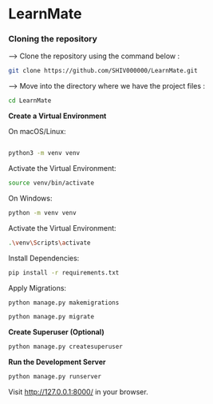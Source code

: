 # LearnMate


### Cloning the repository

--> Clone the repository using the command below :
```bash
git clone https://github.com/SHIV000000/LearnMate.git

```

--> Move into the directory where we have the project files : 
```bash
cd LearnMate
```

**Create a Virtual Environment**

On macOS/Linux:
   ```bash

   python3 -m venv venv
   ```
Activate the Virtual Environment:
```bash
source venv/bin/activate
 ```

On Windows:
```bash
python -m venv venv
```

Activate the Virtual Environment:
```bash
.\venv\Scripts\activate
```

Install Dependencies:

```bash
pip install -r requirements.txt
```

Apply Migrations:

```bash
python manage.py makemigrations
```

```bash
python manage.py migrate
```
**Create Superuser (Optional)**

 ```bash
python manage.py createsuperuser
```

**Run the Development Server**

```bash
python manage.py runserver
```

Visit http://127.0.0.1:8000/ in your browser.
